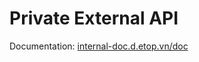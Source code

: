 # Private External API

Documentation: [internal-doc.d.etop.vn/doc](https://internal-doc.d.etop.vn/doc)
